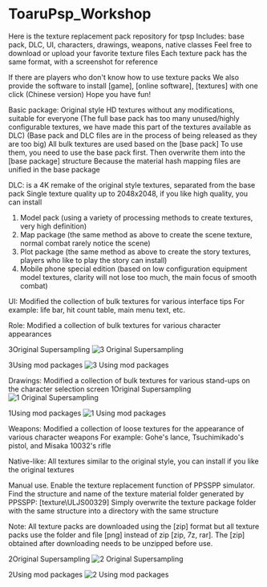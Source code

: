 # ToaruPsp_Workshop
Here is the texture replacement pack repository for tpsp
Includes: base pack, DLC, UI, characters, drawings, weapons, native classes
Feel free to download or upload your favorite texture files
Each texture pack has the same format, with a screenshot for reference

If there are players who don't know how to use texture packs
We also provide the software to install [game], [online software], [textures] with one click (Chinese version)
Hope you have fun!


Basic package:
Original style HD textures without any modifications, suitable for everyone
(The full base pack has too many unused/highly configurable textures, we have made this part of the textures available as DLC)
(Base pack and DLC files are in the process of being released as they are too big)
All bulk textures are used based on the [base pack]
To use them, you need to use the base pack first.
Then overwrite them into the [base package] structure
Because the material hash mapping files are unified in the base package

DLC:
is a 4K remake of the original style textures, separated from the base pack
Single texture quality up to 2048x2048, if you like high quality, you can install
1. Model pack (using a variety of processing methods to create textures, very high definition)
2. Map package (the same method as above to create the scene texture, normal combat rarely notice the scene)
3. Plot package (the same method as above to create the story textures, players who like to play the story can install)
4. Mobile phone special edition (based on low configuration equipment model textures, clarity will not lose too much, the main focus of smooth combat)

UI:
Modified the collection of bulk textures for various interface tips
For example: life bar, hit count table, main menu text, etc.

Role:
Modified a collection of bulk textures for various character appearances


3Original Supersampling
![3 Original Supersampling](https://user-images.githubusercontent.com/74826767/221359333-4f61142a-a34e-484b-beb4-9054c081f18a.png)


3Using mod packages
![3 Using mod packages](https://user-images.githubusercontent.com/74826767/221359337-f7189b72-c4ef-4d63-8874-3778c8ea09fd.png)

Drawings:
Modified a collection of bulk textures for various stand-ups on the character selection screen
1Original Supersampling
![1 Original Supersampling](https://user-images.githubusercontent.com/74826767/221359309-7a73c53f-82b0-4835-91f9-ba482182b16c.png)


1Using mod packages
![1 Using mod packages](https://user-images.githubusercontent.com/74826767/221359317-3127a48f-9ba6-4843-8875-5676ae761af2.png)

Weapons:
Modified a collection of loose textures for the appearance of various character weapons
For example: Gohe's lance, Tsuchimikado's pistol, and Misaka 10032's rifle

Native-like:
All textures similar to the original style, you can install if you like the original textures


Manual use.
Enable the texture replacement function of PPSSPP simulator.
Find the structure and name of the texture material folder generated by PPSSPP: [texture\ULJS00329]
Simply overwrite the texture package folder with the same structure into a directory with the same structure

Note: All texture packs are downloaded using the [zip] format
but all texture packs use the folder and file [png]
instead of zip [zip, 7z, rar].
The [zip] obtained after downloading needs to be unzipped before use.

2Original Supersampling
![2 Original Supersampling](https://user-images.githubusercontent.com/74826767/221359326-3665375a-b0fc-477c-ba50-ffae09f28a05.png)


2Using mod packages
![2 Using mod packages](https://user-images.githubusercontent.com/74826767/221359330-28b91505-714b-4c4a-b557-e7ef7d1f4288.png)

